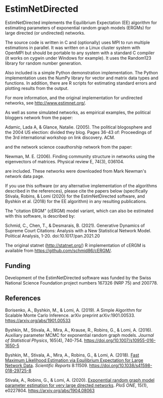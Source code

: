 # EstimNetDirected

EstimNetDirected implements the Equilibrium Expectation (EE) algorithm for estimating parameters of exponential random graph models (ERGMs) for large directed (or undirected) networks.

The source code is written in C and (optionally) uses MPI to run multiple estimations in parallel. It was written on a Linux cluster system with OpenMPI but should be portable to any system with a standard C compiler (it works on cygwin under Windows for example). It uses the Random123 library for random number generation. 

Also included is a simple Python demonstration implementation. The Python implementation uses the NumPy library for vector and matrix data types and functions. In addition, there are R scripts for estimating standard errors and plotting results from the output.

For more information, and the original implementation for undirected networks, see http://www.estimnet.org/.

As well as some simulated networks, as empirical examples, the political bloggers network from the paper:

Adamic, Lada A, & Glance, Natalie. (2005). The political blogosphere and the 2004 US election: divided they blog. Pages 36-43 of: Proceedings of the 3rd international workshop on link discovery. ACM.

and the network science coauthorship network from the paper:

Newman, M. E. (2006). Finding community structure in networks using the eigenvectors of matrices. Physical review E, 74(3), 036104.

are included. These networks were downloaded from Mark Newman's network data page.

If you use this software (or any alternative implementation of the algorithms described in the references), please cite the papers below (specifically Stivala, Robins, & Lomi (2020) for the EstimNetDirected software, and Byshkin et al. (2018) for the EE algorithm) in any resulting publications.

The "citation ERGM" (cERGM) model variant, which can also be estimated with this software, is described by:

Schmid, C., Chen, T., & Desmarais, B. (2021). Generative Dynamics of Supreme Court Citations: Analysis with a New Statistical Network Model. Political Analysis, 1-20. doi:10.1017/pan.2021.20

The original statnet (http://statnet.org/) R implementation of cERGM is available from https://github.com/schmid86/cERGM/.


## Funding

Development of the EstimNetDirected software was funded by the Swiss National Science Foundation project numbers 167326 (NRP 75) and 200778.

## References

Borisenko, A., Byshkin, M., & Lomi, A. (2019). A Simple Algorithm for Scalable Monte Carlo Inference. arXiv preprint arXiv:1901.00533. https://arxiv.org/abs/1901.00533

Byshkin, M., Stivala, A., Mira, A., Krause, R., Robins, G., & Lomi, A. (2016). Auxiliary parameter MCMC for exponential random graph models. *Journal of Statistical Physics*, 165(4), 740-754. https://doi.org/10.1007/s10955-016-1650-5

Byshkin, M., Stivala, A., Mira, A., Robins, G., & Lomi, A. (2018). [Fast Maximum Likelihood Estimation via Equilibrium Expectation for Large Network Data](https://www.nature.com/articles/s41598-018-29725-8). *Scientific Reports* 8:11509. https://doi.org/10.1038/s41598-018-29725-8

Stivala, A., Robins, G., & Lomi, A. (2020). [Exponential random graph model parameter estimation for very large directed networks](https://doi.org/10.1371/journal.pone.0227804). *PloS ONE*, 15(1), e0227804. https://arxiv.org/abs/1904.08063

